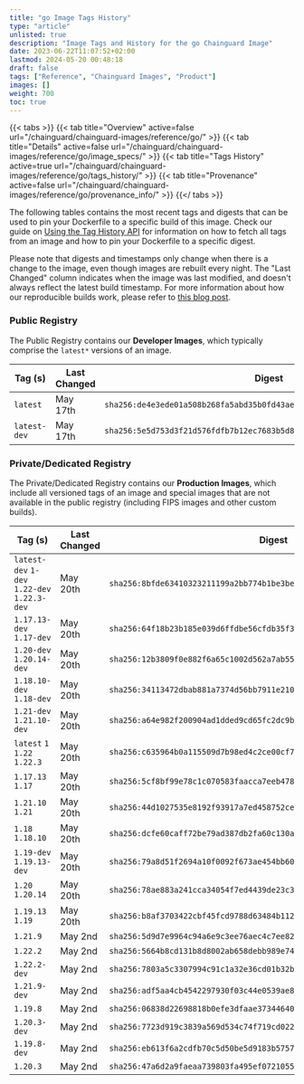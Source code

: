 ```yaml
---
title: "go Image Tags History"
type: "article"
unlisted: true
description: "Image Tags and History for the go Chainguard Image"
date: 2023-06-22T11:07:52+02:00
lastmod: 2024-05-20 00:48:18
draft: false
tags: ["Reference", "Chainguard Images", "Product"]
images: []
weight: 700
toc: true
---
```


{{< tabs >}}
{{< tab title="Overview" active=false url="/chainguard/chainguard-images/reference/go/" >}}
{{< tab title="Details" active=false url="/chainguard/chainguard-images/reference/go/image_specs/" >}}
{{< tab title="Tags History" active=true url="/chainguard/chainguard-images/reference/go/tags_history/" >}}
{{< tab title="Provenance" active=false url="/chainguard/chainguard-images/reference/go/provenance_info/" >}}
{{</ tabs >}}

The following tables contains the most recent tags and digests that can be used to pin your Dockerfile to a specific build of this image. Check our guide on [Using the Tag History API](/chainguard/chainguard-images/using-the-tag-history-api/) for information on how to fetch all tags from an image and how to pin your Dockerfile to a specific digest.

Please note that digests and timestamps only change when there is a change to the image, even though images are rebuilt every night. The "Last Changed" column indicates when the image was last modified, and doesn't always reflect the latest build timestamp. For more information about how our reproducible builds work, please refer to [this blog post](https://www.chainguard.dev/unchained/reproducing-chainguards-reproducible-image-builds).

### Public Registry
The Public Registry contains our **Developer Images**, which typically comprise the `latest*` versions of an image.

| Tag (s)       | Last Changed | Digest                                                                    |
|---------------|--------------|---------------------------------------------------------------------------|
|  `latest`     | May 17th     | `sha256:de4e3ede01a508b268fa5abd35b0fd43aed8c98af92225304b34680e797d14a1` |
|  `latest-dev` | May 17th     | `sha256:5e5d753d3f21d576fdfb7b12ec7683b5d878b0c284a326e4ae83c5620a1d851d` |


### Private/Dedicated Registry
The Private/Dedicated Registry contains our **Production Images**, which include all versioned tags of an image and special images that are not available in the public registry (including FIPS images and other custom builds).

| Tag (s)                                       | Last Changed | Digest                                                                    |
|-----------------------------------------------|--------------|---------------------------------------------------------------------------|
|  `latest-dev` `1-dev` `1.22-dev` `1.22.3-dev` | May 20th     | `sha256:8bfde63410323211199a2bb774b1be3be60c8dc6c3849cd14dd9d52530bc232f` |
|  `1.17.13-dev` `1.17-dev`                     | May 20th     | `sha256:64f18b23b185e039d6ffdbe56cfdb35f355d92a0c817480bfde035c4e8d1cfdb` |
|  `1.20-dev` `1.20.14-dev`                     | May 20th     | `sha256:12b3809f0e882f6a65c1002d562a7ab55736623ef0b2f1e361313e75b8d33f28` |
|  `1.18.10-dev` `1.18-dev`                     | May 20th     | `sha256:34113472dbab881a7374d56bb7911e210bd5e85842e7020db2871b0335ea8a44` |
|  `1.21-dev` `1.21.10-dev`                     | May 20th     | `sha256:a64e982f200904ad1dded9cd65fc2dc9bb44a5be396a1fae5bf8814839b5f182` |
|  `latest` `1` `1.22` `1.22.3`                 | May 20th     | `sha256:c635964b0a115509d7b98ed4c2ce00cf7f4fed7b488c0bd50afc62c379ab98d1` |
|  `1.17.13` `1.17`                             | May 20th     | `sha256:5cf8bf99e78c1c070583faacca7eeb478d4cfb79c972e6e1898d8a07e7b2e842` |
|  `1.21.10` `1.21`                             | May 20th     | `sha256:44d1027535e8192f93917a7ed458752ce99361400dfc8854c10db20246376d8a` |
|  `1.18` `1.18.10`                             | May 20th     | `sha256:dcfe60caff72be79ad387db2fa60c130ad2f2cbeff35c9e45d461c90beb436c4` |
|  `1.19-dev` `1.19.13-dev`                     | May 20th     | `sha256:79a8d51f2694a10f0092f673ae454bb604b8e942f6d10a6c3b0e2999d06ff897` |
|  `1.20` `1.20.14`                             | May 20th     | `sha256:78ae883a241cca34054f7ed4439de23c310d418d2bd3c08f6b34d5e4614651a6` |
|  `1.19.13` `1.19`                             | May 20th     | `sha256:b8af3703422cbf45fcd9788d63484b112dca2b28c6ebc06d83f96dabd7fba26c` |
|  `1.21.9`                                     | May 2nd      | `sha256:5d9d7e9964c94a6e9c3ee76aec4c7ee8241270a84b6aa0117bc9f36eea1c1c5f` |
|  `1.22.2`                                     | May 2nd      | `sha256:5664b8cd131b8d8002ab658debb989e74504a0a63cc6c8b5e5b634612d61df84` |
|  `1.22.2-dev`                                 | May 2nd      | `sha256:7803a5c3307994c91c1a32e36cd01b32b82c32babb952599aefdd0ed827c3e89` |
|  `1.21.9-dev`                                 | May 2nd      | `sha256:adf5aa4cb4542297930f03c44e0539ae89acdc8e565c26fffee6dca569e5891b` |
|  `1.19.8`                                     | May 2nd      | `sha256:06838d22698818b0efe3dfaae3734464070be3061e379266f6c710728b22cb54` |
|  `1.20.3-dev`                                 | May 2nd      | `sha256:7723d919c3839a569d534c74f719cd02232ad13e4a1185a381909422f2e87c8c` |
|  `1.19.8-dev`                                 | May 2nd      | `sha256:eb613f6a2cdfb70c5d50be5d9183b575754ec83fee35e8f62d7cb02b7875bbb2` |
|  `1.20.3`                                     | May 2nd      | `sha256:47a6d2a9faeaa739803fa495ef0721055a24142ebd1f0ab4e2306b6cebf860d1` |


